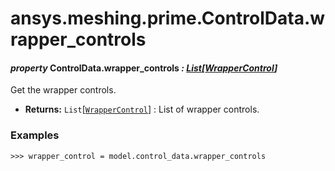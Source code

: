 # ansys.meshing.prime.ControlData.wrapper_controls



#### *property* ControlData.wrapper_controls *: [List](https://docs.python.org/3.11/library/typing.html#typing.List)[[WrapperControl](ansys.meshing.prime.WrapperControl.md#ansys.meshing.prime.WrapperControl)]*

Get the wrapper controls.

* **Returns:**
  `List`[[`WrapperControl`](ansys.meshing.prime.WrapperControl.md#ansys.meshing.prime.WrapperControl)]
  : List of wrapper controls.

### Examples

```pycon
>>> wrapper_control = model.control_data.wrapper_controls
```

<!-- !! processed by numpydoc !! -->
